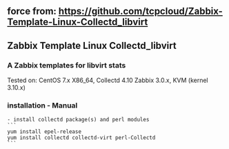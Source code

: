 ## force from: https://github.com/tcpcloud/Zabbix-Template-Linux-Collectd_libvirt

## Zabbix Template Linux Collectd_libvirt

### A Zabbix templates for libvirt stats

Tested on:
    CentOS 7.x X86_64, Collectd 4.10 Zabbix 3.0.x, KVM (kernel 3.10.x)
 
### installation - Manual
    - install collectd package(s) and perl modules
    ```
    yum install epel-release
    yum install collectd collectd-virt perl-Collectd
    ```
